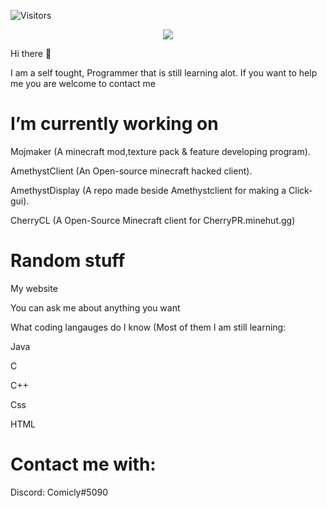 <p align="left">
  <img alt="Visitors" src="https://komarev.com/ghpvc/?username=Comicly69&style=flat&labelColor=black&logo=github&label=Profile+Views&color=0d8ce0"/>
</p>





<p align="center">
  <img src="https://github-readme-stats.vercel.app/api?username=Comicly&&show_icons=true&&count_private=true&title_color=F7B065&icon_color=F7B065&text_color=f9e6d8&bg_color=45,6B0B5E,680729&hide_border=true">
</p>

Hi there 👋

I am a self tought, Programmer that is still learning alot. If you want to help me you are welcome to contact me

# I’m currently working on

Mojmaker (A minecraft mod,texture pack & feature developing program).

AmethystClient (An Open-source minecraft hacked client).

AmethystDisplay (A repo made beside Amethystclient for making a Click-gui).

CherryCL (A Open-Source Minecraft client for CherryPR.minehut.gg)

# Random stuff

My website

You can ask me about anything you want

What coding langauges do I know (Most of them I am still learning:


Java

C

C++

Css

HTML

# Contact me with:

Discord: Comicly#5090
